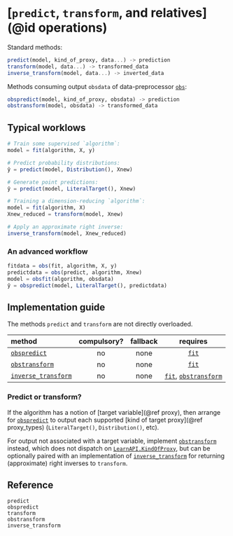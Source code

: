 # [`predict`, `transform`, and relatives](@id operations)

Standard methods:

```julia
predict(model, kind_of_proxy, data...) -> prediction
transform(model, data...) -> transformed_data
inverse_transform(model, data...) -> inverted_data
```

Methods consuming output `obsdata` of data-preprocessor [`obs`](@ref):

```julia
obspredict(model, kind_of_proxy, obsdata) -> prediction
obstransform(model, obsdata) -> transformed_data
```

## Typical worklows

```julia
# Train some supervised `algorithm`:
model = fit(algorithm, X, y)

# Predict probability distributions:
ŷ = predict(model, Distribution(), Xnew)

# Generate point predictions:
ŷ = predict(model, LiteralTarget(), Xnew)
```

```julia
# Training a dimension-reducing `algorithm`:
model = fit(algorithm, X)
Xnew_reduced = transform(model, Xnew)

# Apply an approximate right inverse:
inverse_transform(model, Xnew_reduced)
```

### An advanced workflow

```julia
fitdata = obs(fit, algorithm, X, y)
predictdata = obs(predict, algorithm, Xnew)
model = obsfit(algorithm, obsdata)
ŷ = obspredict(model, LiteralTarget(), predictdata)
```


## Implementation guide

The methods `predict` and `transform` are not directly overloaded.

| method                      | compulsory? | fallback | requires                              |
|:----------------------------|:-----------:|:--------:|:-------------------------------------:|
| [`obspredict`](@ref)        | no          | none     | [`fit`](@ref)                         |
| [`obstransform`](@ref)      | no          | none     | [`fit`](@ref)                         |
| [`inverse_transform`](@ref) | no          | none     | [`fit`](@ref), [`obstransform`](@ref) |

### Predict or transform?

If the algorithm has a notion of [target variable](@ref proxy), then arrange for
[`obspredict`](@ref) to output each supported [kind of target proxy](@ref
proxy_types) (`LiteralTarget()`, `Distribution()`, etc).

For output not associated with a target variable, implement [`obstransform`](@ref)
instead, which does not dispatch on [`LearnAPI.KindOfProxy`](@ref), but can be optionally
paired with an implementation of [`inverse_transform`](@ref) for returning (approximate)
right inverses to `transform`.


## Reference

```@docs
predict
obspredict
transform
obstransform
inverse_transform
```
